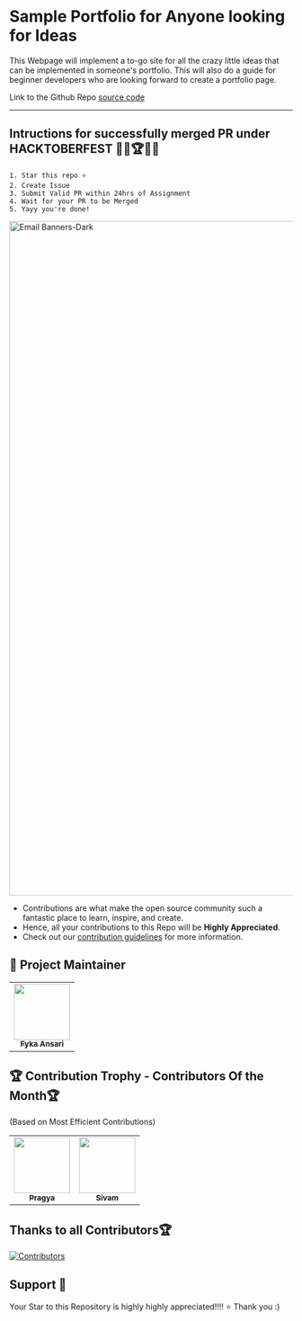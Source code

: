 # Sample Portfolio for Anyone looking for Ideas
This Webpage will implement a to-go site for all the crazy little ideas that can be implemented in someone's portfolio. This will also do a guide for beginner developers who are looking forward to create a portfolio page.

Link to the Github Repo [source code](https://github.com/fykaa/Sample-Portfolio-for-Learners)

---

## Intructions for successfully merged PR under HACKTOBERFEST 👩‍💻🏆👨‍💻

    1. Star this repo ⭐
    2. Create Issue
    3. Submit Valid PR within 24hrs of Assignment
    4. Wait for your PR to be Merged
    5. Yayy you're done!
<a href="https://hacktoberfest.com/">
 <img width="1200" alt="Email Banners-Dark" src="https://user-images.githubusercontent.com/79099734/189589410-ca17afb8-5855-4316-918a-054f27594809.png">
 </a>
 
- Contributions are what make the open source community such a fantastic place to learn, inspire, and create.
- Hence, all your contributions to this Repo will be **Highly Appreciated**.
- Check out our [contribution guidelines](/CONTRIBUTING.md) for more information.

## 🎀 Project Maintainer

<table>
  <tr>
<td align="center"><a href="https://github.com/fykaa"><img src="https://avatars.githubusercontent.com/u/97490463?s=400&u=40ecf85c116732649a64751cc0892ff42afbd07d&v=4" width="100px;" alt=""/><br /><sub><b>Fyka Ansari</b></sub></a></td>
  </tr>
</table>


## 🏆 Contribution Trophy - Contributors Of the Month🏆
 (Based on Most Efficient Contributions) 
<table>
<!--   <tr> -->
<td align="center"><a href="https://github.com/Pragya2056"><img src="https://avatars.githubusercontent.com/u/55945790?v=4" width="100px;" alt=""/><br /><sub><b>Pragya</b></sub></a></td>
<!--   </tr> -->
<!--   <tr> -->
<!-- <td align="center"><a href="https://github.com/Sivam2313"><img src="https://avatars.githubusercontent.com/u/97490463?s=400&u=40ecf85c116732649a64751cc0892ff42afbd07d&v=4" width="100px;" alt=""/><br /><sub><b>Sivam</b></sub></a></td> -->
<!--   </tr> -->
<!--   <tr> -->
<td align="center"><a href="https://github.com/Sivam2313"><img src="https://avatars.githubusercontent.com/u/100067002?v=4" width="100px;" alt=""/><br /><sub><b>Sivam</b></sub></a></td>
<!--   </tr> -->
</table>



## Thanks to all Contributors🏆

[![Contributors](https://contrib.rocks/image?repo=fykaa/Sample-Portfolio-for-Learners)](https://github.com/fykaa/Sample-Portfolio-for-Learners/graphs/contributors)

## Support 🙏 

Your Star to this Repository is highly highly appreciated!!!! ⭐
Thank you :)
